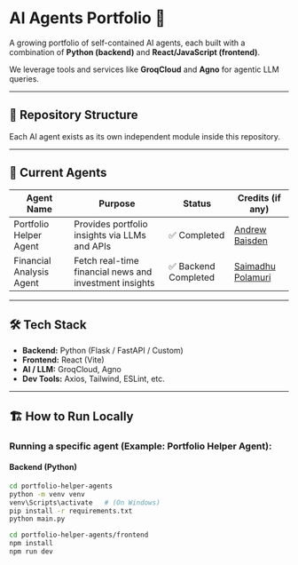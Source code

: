 # AI Agents Portfolio 🚀

A growing portfolio of self-contained AI agents, each built with a combination of **Python (backend)** and **React/JavaScript (frontend)**.

We leverage tools and services like **GroqCloud** and **Agno** for agentic LLM queries.

---

## 📂 Repository Structure

Each AI agent exists as its own independent module inside this repository.

---

## 🧱 Current Agents

| Agent Name               | Purpose                                 | Status     | Credits (if any) |
|--------------------------|-----------------------------------------|------------|------------------|
| Portfolio Helper Agent   | Provides portfolio insights via LLMs and APIs | ✅ Completed | [Andrew Baisden](https://www.freecodecamp.org/news/build-a-team-of-ai-agents-for-your-website-for-free/) |
| Financial Analysis Agent | Fetch real-time financial news and investment insights | ✅ Backend Completed | [Saimadhu Polamuri](https://dataaspirant.com/building-financial-agent-agno-groq/) |

---

## 🛠️ Tech Stack

- **Backend:** Python (Flask / FastAPI / Custom)
- **Frontend:** React (Vite)
- **AI / LLM:** GroqCloud, Agno
- **Dev Tools:** Axios, Tailwind, ESLint, etc.

---

## 🏗️ How to Run Locally

### Running a specific agent (Example: Portfolio Helper Agent):

#### Backend (Python)
```bash
cd portfolio-helper-agents
python -m venv venv
venv\Scripts\activate   # (On Windows)
pip install -r requirements.txt
python main.py

cd portfolio-helper-agents/frontend
npm install
npm run dev
```